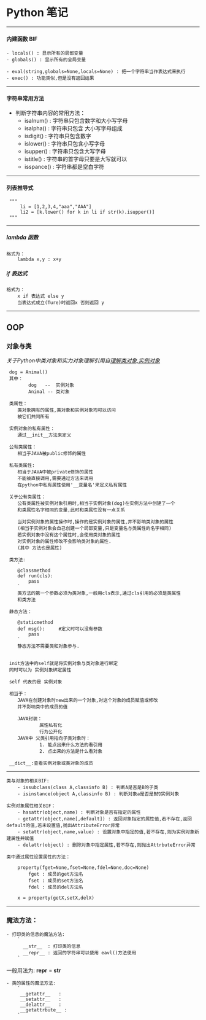 # Python 笔记
****

#### 内建函数 BIF

    - locals() : 显示所有的局部变量
    - globals() : 显示所有的全局变量
    
    - eval(string,globals=None,locals=None) : 把一个字符串当作表达式来执行
    - exec() : 功能类似,但是没有返回结果
     
---
#### 字符串常用方法
   - 判断字符串内容的常用方法：
      - isalnum()  : 字符串只包含数字和大小写字母
      - isalpha()  : 字符串只包含 大小写字母组成
      - isdigit()  : 字符串只包含数字
      - islower()  : 字符串只包含小写字母
      - isupper()  : 字符串只包含大写字母
      - istitle()  : 字符串的首字母只要是大写就可以
      - isspance() : 字符串都是空白字符

---
#### 列表推导式
     """
         li = [1,2,3,4,"aaa","AAA"]
         li2 = [k.lower() for k in li if str(k).isupper()]
     """
    
---
##### lambda 函数
    格式为：
        lambda x,y : x+y
    
##### if 表达式
    格式为：
        x if 表达式 else y
        当表达式成立(Ture)时返回x 否则返回 y

---
## OOP

### 对象与类

*关于Python中类对象和实力对象理解引用自[理解类对象,实例对象](https://www.cnblogs.com/wf-skylark/p/9009770.html)*
      
     dog = Animal()
     其中：
            dog   --  实例对象
            Animal -- 类对象
    
     类属性：
        类对象拥有的属性,类对象和实例对象均可以访问
        被它们共同所有
     
     实例对象的私有属性：
        通过__init__方法来定义
     
     公有类属性：
        相当于JAVA被public修饰的属性
        
     私有类属性:
        相当于JAVA中被private修饰的属性
        不能被直接调用,需要通过方法来调用
        在python中私有属性使用'__变量名'来定义私有属性
        
     关于公有类属性：
        公有类属性被实例对象引用时,相当于实例对象(dog)在实例方法中创建了一个
        和类属性名字相同的变量,此时和类属性没有一点关系
     
        当对实例对象的属性操作时,操作的是实例对象的属性,并不影响类对象的属性
        (相当于实例对象会自己创建一个局部变量,只是变量名与类属性的名字相同)
        若实例对象中没有这个属性时,会使用类对象的属性
        对实例对象的属性修改不会影响类对象的属性.
        (其中 方法也是属性)
     
     类方法: 
        `
        @classmethod
        def run(cls):
            pass
        `
        类方法的第一个参数必须为类对象,一般用cls表示,通过cls引用的必须是类属性
        和类方法
        
     静态方法：
        `
        @staticmethod
        def msg():     #定义时可以没有参数
            pass
        `
        静态方法不需要类和对象参与.

     
     init方法中的self就是将实例对象与类对象进行绑定
     同时可以为 实例对象绑定属性
     
     self 代表的是 实例对象
     
     相当于：
        JAVA在创建对象时new出来的一个对象,对这个对象的成员赋值或修改
        并不影响类中的成员的值
        
        JAVA封装：
                属性私有化
                行为公开化
        JAVA中 父类引用指向子类对象时：
                1. 能点出来什么方法的看引用
                2. 点出来的方法是什么看对象
     
     __dict__:查看实例对象或类对象的成员
     
---
    类与对象的相关BIF:
        - issubclass(class A,classinfo B) : 判断A是否是B的子类
        - isinstance(object A,classinfo B) : 判断对象a是否是B的实例对象
    
    实例对象属性相关BIF：
        - hasattr(object,name) : 判断对象是否有指定的属性
        - getattr(object,name[,default]) : 返回对象指定的属性值,若不存在,返回default的值,若未设置值,抛出AttributeError异常
        - setattr(object,name,value) : 设置对象中指定的值,若不存在,则为实例对象新建属性并赋值
        - delattr(object) : 删除对象中指定属性,若不存在,则抛出AttrbuteError异常 
    
    类中通过属性设置属性的方法：
    
        property(fget=None,fset=None,fdel=None,doc=None)
            fget : 成员的get方法名
            fset : 成员的set方法名
            fdel : 成员的del方法名
            
        x = property(getX,setX,delX)
---         
### 魔法方法：
    - 打印类的信息的魔法方法:
        `
          __str__  : 打印类的信息 
          __repr__ : 返回的字符串可以使用 eavl()方法使用
        `
   一般用法为: __repr__ = __str__
   
    - 类的属性的魔法方法: 
        `
         __getattr__   : 
         __setattr__   :
         __delattr__   :
         __getattrbute__ :
        `


